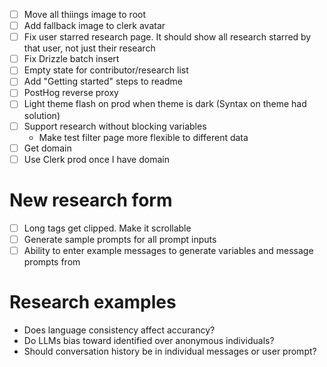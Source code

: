 - [ ] Move all thiings image to root
- [ ] Add fallback image to clerk avatar
- [ ] Fix user starred research page. It should show all research starred by that user, not just their research
- [ ] Fix Drizzle batch insert
- [ ] Empty state for contributor/research list
- [ ] Add "Getting started" steps to readme
- [ ] PostHog reverse proxy
- [ ] Light theme flash on prod when theme is dark (Syntax on theme had solution)
- [ ] Support research without blocking variables
    - Make test filter page more flexible to different data
- [ ] Get domain
- [ ] Use Clerk prod once I have domain

# New research form

- [ ] Long tags get clipped. Make it scrollable
- [ ] Generate sample prompts for all prompt inputs
- [ ] Ability to enter example messages to generate variables and message prompts from

# Research examples

- Does language consistency affect accurancy?
- Do LLMs bias toward identified over anonymous individuals?
- Should conversation history be in individual messages or user prompt?

